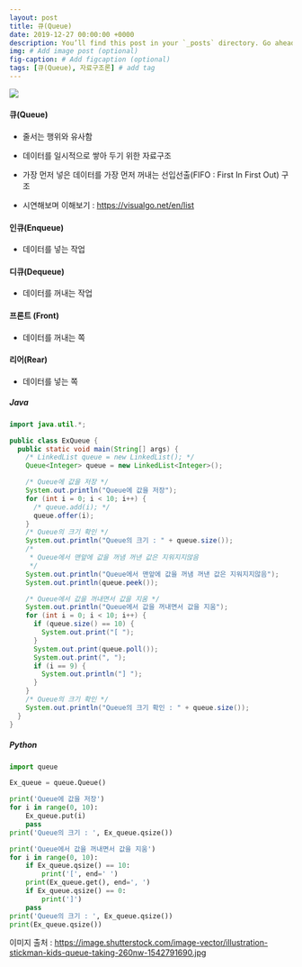 ```yaml
---
layout: post
title: 큐(Queue)
date: 2019-12-27 00:00:00 +0000
description: You’ll find this post in your `_posts` directory. Go ahead and edit it and re-build the site to see your changes. # Add post description (optional)
img: # Add image post (optional)
fig-caption: # Add figcaption (optional)
tags: [큐(Queue), 자료구조론] # add tag
---
```


<img src='https://user-images.githubusercontent.com/37543606/71496985-779b5f80-2899-11ea-8600-3882c088b234.jpg' >

#### 큐(Queue)

- 줄서는 행위와 유사함

- 데이터를 일시적으로 쌓아 두기 위한 자료구조
- 가장 먼저 넣은 데이터를 가장 먼저 꺼내는 선입선출(FIFO : First In First Out) 구조
- 시연해보며 이해보기 : https://visualgo.net/en/list

#### 인큐(Enqueue)

- 데이터를 넣는 작업

#### 디큐(Dequeue)

- 데이터를 꺼내는 작업

#### 프론트 (Front)

- 데이터를 꺼내는 쪽

#### 리어(Rear)

- 데이터를 넣는 쪽



##### Java

```java
import java.util.*;

public class ExQueue {
  public static void main(String[] args) {
    /* LinkedList queue = new LinkedList(); */
    Queue<Integer> queue = new LinkedList<Integer>();

    /* Queue에 값을 저장 */
    System.out.println("Queue에 값을 저장");
    for (int i = 0; i < 10; i++) {
      /* queue.add(i); */
      queue.offer(i);
    }
    /* Queue의 크기 확인 */
    System.out.println("Queue의 크기 : " + queue.size());
    /*
     * Queue에서 맨앞에 값을 꺼냄 꺼낸 값은 지워지지않음
     */
    System.out.println("Queue에서 맨앞에 값을 꺼냄 꺼낸 값은 지워지지않음");
    System.out.println(queue.peek());

    /* Queue에서 값을 꺼내면서 값을 지움 */
    System.out.println("Queue에서 값을 꺼내면서 값을 지움");
    for (int i = 0; i < 10; i++) {
      if (queue.size() == 10) {
        System.out.print("[ ");
      }
      System.out.print(queue.poll());
      System.out.print(", ");
      if (i == 9) {
        System.out.println("] ");
      }
    }
    /* Queue의 크기 확인 */
    System.out.println("Queue의 크기 확인 : " + queue.size());
  }
}
```



##### Python

```python
import queue

Ex_queue = queue.Queue()

print('Queue에 값을 저장')
for i in range(0, 10):
    Ex_queue.put(i)
    pass
print('Queue의 크기 : ', Ex_queue.qsize())

print('Queue에서 값을 꺼내면서 값을 지움')
for i in range(0, 10):
    if Ex_queue.qsize() == 10:
        print('[', end=' ')
    print(Ex_queue.get(), end=', ')
    if Ex_queue.qsize() == 0:
        print(']')
    pass
print('Queue의 크기 : ', Ex_queue.qsize())
print(Ex_queue.qsize())

```

이미지 출처 : https://image.shutterstock.com/image-vector/illustration-stickman-kids-queue-taking-260nw-1542791690.jpg